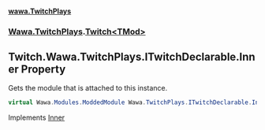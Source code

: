 #### [wawa.TwitchPlays](index.md 'index')
### [Wawa.TwitchPlays](Wawa.TwitchPlays.md 'Wawa.TwitchPlays').[Twitch&lt;TMod&gt;](Twitch_TMod_.md 'Wawa.TwitchPlays.Twitch<TMod>')

## Twitch<TMod>.Wawa.TwitchPlays.ITwitchDeclarable.Inner Property

Gets the module that is attached to this instance.

```csharp
virtual Wawa.Modules.ModdedModule Wawa.TwitchPlays.ITwitchDeclarable.Inner { get; }
```

Implements [Inner](ITwitchDeclarable.Inner.md 'Wawa.TwitchPlays.ITwitchDeclarable.Inner')